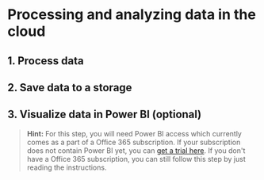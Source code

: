 # Processing and analyzing data in the cloud
## 1. Process data

## 2. Save data to a storage

## 3. Visualize data in Power BI (optional)
> **Hint:** For this step, you will need Power BI access which currently comes as a part of a Office 365 subscription. If your subscription does not contain Power BI yet, you can [get a trial here](https://powerbi.microsoft.com/de-de/). If you don't have a Office 365 subscription, you can still follow this step by just reading the instructions.

